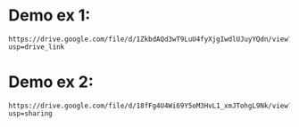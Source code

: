 # Demo ex 1:
```
https://drive.google.com/file/d/1ZkbdAQd3wT9LuU4fyXjgIwdlUJuyYQdn/view?usp=drive_link
```
# Demo ex 2:
```
https://drive.google.com/file/d/18fFg4U4Wi69Y5oM3HvL1_xmJTohgL9Nk/view?usp=sharing
```